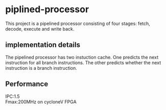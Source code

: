 # piplined-processor
This project is a pipelined processor consisting of four stages: fetch, decode, execute and write back.

## implementation details
The pipelined processor has two instuction cache. One predicts the next instruction for all branch instructions.
The other predicts whether the next instruction is a branch instruction. 

## Performance
IPC:1.5</br>
Fmax:200MHz on cycloneV FPGA
